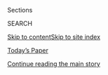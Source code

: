 <div id="app">

<div>

<div class="NYTAppHideMasthead css-1r6wvpq e1suatyy0">

<div class="section css-ui9rw0 e1suatyy2">

<div class="css-eph4ug er09x8g0">

<div class="css-6n7j50">

</div>

<span class="css-1dv1kvn">Sections</span>

<div class="css-10488qs">

<span class="css-1dv1kvn">SEARCH</span>

</div>

[Skip to content](#site-content)[Skip to site
index](#site-index)

</div>

<div class="css-10698na e1huz5gh0">

</div>

</div>

<div id="masthead-bar-one" class="section hasLinks css-15hmgas e1csuq9d3">

<div class="css-uqyvli e1csuq9d0">

</div>

<div class="css-1uqjmks e1csuq9d1">

</div>

<div class="css-9e9ivx">

[](https://myaccount.nytimes3xbfgragh.onion/auth/login?response_type=cookie&client_id=vi)

</div>

<div class="css-1bvtpon e1csuq9d2">

[Today’s Paper](https://www.nytimes3xbfgragh.onion/section/todayspaper)

</div>

</div>

</div>

</div>

<div data-aria-hidden="false">

<div id="site-content" data-role="main">

<div id="top-wrapper" class="css-15p45cc eaca97t0" type="top">

<div id="top-slug" class="css-19x0jxb eaca97t1" hidden="">

Advertisement

</div>

[Continue reading the main
story](#after-top)

<div class="ad top-wrapper" style="text-align:center;height:100%;display:block;min-height:90px">

<div id="top" class="place-ad" data-position="top" data-size-key="top">

</div>

</div>

<div id="after-top">

</div>

</div>

<div id="byline" class="section css-15h4p1b e9abtgs0">

<div class="css-1j21atc e1svk9qx1">

<div class="css-nfcc9b e1svk9qx3">

<div class="css-cnx41t">

![Portrait of Neil
MacFarquhar](https://static01.graylady3jvrrxbe.onion/images/2018/10/15/multimedia/author-neil-macfarquhar/author-neil-macfarquhar-thumbLarge.png)

</div>

<div class="css-vl9dhg e1svk9qx5">

<div class="css-1nrhkj6 e1svk9qx6">

# Neil MacFarquhar

</div>

## <span></span>

Neil MacFarquhar is a National correspondent.

<span class="css-dd5dyy">More**</span>

</div>

</div>

</div>

<div>

<div id="mid1-wrapper" class="css-1mn4oms eaca97t0" type="rank">

<div id="mid1-slug" class="css-1tag3rd eaca97t1">

Advertisement

</div>

[Continue reading the main
story](#after-mid1)

<div id="mid1" class="ad mid1-wrapper" style="text-align:center;height:100%;display:block">

</div>

<div id="after-mid1">

</div>

</div>

</div>

<div class="css-185go5a e1o5byef0">

<div class="css-15cbhtu">

  - [Latest](#stream-panel)
  - <span class="css-6n7j50">Search</span>
    <div class="control">
    <div class="label-container css-1dv1kvn">
    Search
    </div>
    <div class="css-wm4t3d">
    **<span id="clear-search-input" class="css-1dv1kvn">Clear this text
    input</span>
    </div>
    </div>
    <span class="css-1iovbfw"></span>

<div id="stream-panel" class="section css-8msx5b e1jz0cab1">

<div class="css-13mho3u">

1.  
    
    <div class="css-1cp3ece">
    
    <div class="css-1l4spti">
    
    [](/2020/09/04/us/portland-shooting-michael-reinoehl.html)
    
    <div class="css-79elbk">
    
    ![](https://static01.graylady3jvrrxbe.onion/images/2020/09/04/us/04PORTLAND-SUSPECT-street/04PORTLAND-SUSPECT-street-thumbWide.jpg?quality=75&auto=webp&disable=upscale)
    
    </div>
    
    ## In His Last Hours, Portland Murder Suspect Said He Feared Arrest
    
    Law enforcement agents killed Michael Forest Reinoehl while trying
    to arrest him for the shooting death of a supporter of a far-right
    group.
    
    <div class="css-1nqbnmb ea5icrr0">
    
    By <span class="css-1n7hynb">Neil MacFarquhar, Mike Baker
    <span>and</span> Adam
    Goldman</span>
    
    </div>
    
    </div>
    
    <div class="css-1lc2l26 e1xfvim33">
    
    </div>
    
    </div>

2.  
    
    <div class="css-1cp3ece">
    
    <div class="css-1l4spti">
    
    [](/2020/09/01/us/portland-kenosha-protests-clashes.html)
    
    <div class="css-79elbk">
    
    ![](https://static01.graylady3jvrrxbe.onion/images/2020/09/01/us/01PORTLAND-2/merlin_176399283_1b93be09-81e2-4181-b7c7-76d61a2a7e71-thumbWide.jpg?quality=75&auto=webp&disable=upscale)
    
    </div>
    
    ## As Guns Get Drawn at Protest Sites, Demonstrators Fear a Volatile New Phase
    
    As right-wing groups increasingly move to confront unrest in cities,
    clashes are breaking out between demonstrators with starkly
    different views on how to keep cities safe.
    
    <div class="css-1nqbnmb ea5icrr0">
    
    By <span class="css-1n7hynb">Mike Baker, Julie Bosman
    <span>and</span> Richard A. Oppel
    Jr.</span>
    
    </div>
    
    </div>
    
    <div class="css-1lc2l26 e1xfvim33">
    
    </div>
    
    </div>

3.  
    
    <div class="css-1cp3ece">
    
    <div class="css-1l4spti">
    
    [](/2020/08/27/us/kyle-rittenhouse-kenosha.html)
    
    <div class="css-79elbk">
    
    ![](https://static01.graylady3jvrrxbe.onion/images/2020/08/27/us/27KENOSHA-RITTENHOUSE-2/merlin_176240418_b7284f7a-0013-444d-9a90-053aeb04de5d-thumbWide.jpg?quality=75&auto=webp&disable=upscale)
    
    </div>
    
    ## Suspect in Kenosha Killings Lionized the Police
    
    Kyle Rittenhouse, accused of killing two people during protests of a
    police shooting, faces six criminal counts. His social media
    accounts showed strong support for officers.
    
    <div class="css-1nqbnmb ea5icrr0">
    
    By <span class="css-1n7hynb">Neil
    MacFarquhar</span>
    
    </div>
    
    </div>
    
    <div class="css-1lc2l26 e1xfvim33">
    
    </div>
    
    </div>

4.  
    
    <div class="css-1cp3ece">
    
    <div class="css-1l4spti">
    
    [](/2020/08/25/us/jacob-blake-kenosha-fires.html)
    
    <div class="css-79elbk">
    
    ![](https://static01.graylady3jvrrxbe.onion/images/2020/08/27/autossell/kenosha-3-print/kenosha-3-thumbWide-v3.jpg?quality=75&auto=webp&disable=upscale)
    
    </div>
    
    ## After Jacob Blake Shooting, Scrutiny of Kenosha Police Intensifies
    
    Protests following the shooting of Mr. Blake, a Black man, by a
    white police officer reached Madison, Wis., and New York.
    
    <div class="css-1nqbnmb ea5icrr0">
    
    By <span class="css-1n7hynb">Julie Bosman <span>and</span> Richard
    A. Oppel
    Jr.</span>
    
    </div>
    
    </div>
    
    <div class="css-1lc2l26 e1xfvim33">
    
    </div>
    
    </div>

5.  
    
    <div class="css-1cp3ece">
    
    <div class="css-1l4spti">
    
    [](/2020/07/28/us/umbrella-man-identified-minneapolis.html)
    
    <div class="css-79elbk">
    
    ![](https://static01.graylady3jvrrxbe.onion/images/2020/07/28/us/28umbrellaman/28umbrellaman-thumbWide.jpg?quality=75&auto=webp&disable=upscale)
    
    </div>
    
    ## Minneapolis Police Link ‘Umbrella Man’ to White Supremacy Group
    
    A search warrant affidavit seeks cellphone records for a man the
    police believe smashed store windows with a sledgehammer to provoke
    racial unrest.
    
    <div class="css-1nqbnmb ea5icrr0">
    
    By <span class="css-1n7hynb">Neil
    MacFarquhar</span>
    
    </div>
    
    </div>
    
    <div class="css-1lc2l26 e1xfvim33">
    
    </div>
    
    </div>

6.  
    
    <div class="css-1cp3ece">
    
    <div class="css-1l4spti">
    
    [](/2020/07/21/us/trump-federal-agents-chicago.html)
    
    <div class="css-79elbk">
    
    ![](https://static01.graylady3jvrrxbe.onion/images/2020/07/21/us/21UNREST-CITIES-lightfoot/merlin_174679299_a216e836-d612-4dd9-8771-3750270135c9-thumbWide.jpg?quality=75&auto=webp&disable=upscale)
    
    </div>
    
    ## Cities Say They Want Federal Agents Fighting Crime, Not Protesters
    
    Rejecting the deployment of camouflaged federal agents, big-city
    mayors said the Trump administration should use its resources to
    help tackle problems like gun violence.
    
    <div class="css-1nqbnmb ea5icrr0">
    
    By <span class="css-1n7hynb">Neil MacFarquhar, Charlie Savage
    <span>and</span> John
    Eligon</span>
    
    </div>
    
    </div>
    
    <div class="css-1lc2l26 e1xfvim33">
    
    </div>
    
    </div>

7.  
    
    <div class="css-1cp3ece">
    
    <div class="css-1l4spti">
    
    [](/2020/07/07/us/bloomington-car-attack-protesters.html)
    
    <div class="css-79elbk">
    
    ![](https://static01.graylady3jvrrxbe.onion/images/2020/07/07/us/07UNREST-CARATTACKS/merlin_174279765_6118f52b-6bbb-4674-a4f3-e34164e23b64-thumbWide.jpg?quality=75&auto=webp&disable=upscale)
    
    </div>
    
    ## Drivers Are Hitting Protesters as Memes of Car Attacks Spread
    
    In recent days, one person was killed in Seattle and two people were
    injured in Bloomington, Ind. Dozens of similar incidents have
    occurred across the United States.
    
    <div class="css-1nqbnmb ea5icrr0">
    
    By <span class="css-1n7hynb">Neil
    MacFarquhar</span>
    
    </div>
    
    </div>
    
    <div class="css-1lc2l26 e1xfvim33">
    
    </div>
    
    </div>

8.  
    
    <div class="css-1cp3ece">
    
    <div class="css-1l4spti">
    
    [](/2020/07/05/us/chicago-shootings.html)
    
    <div class="css-79elbk">
    
    ![](https://static01.graylady3jvrrxbe.onion/images/2020/07/03/us/00chicago-shootings02/00chicago-shootings02-thumbWide-v2.jpg?quality=75&auto=webp&disable=upscale)
    
    </div>
    
    ## Chicago Gun Violence Spikes and Increasingly Finds the Youngest Victims
    
    Nine children under the age of 18 have been shot dead in Chicago
    since June 20.
    
    <div class="css-1nqbnmb ea5icrr0">
    
    By <span class="css-1n7hynb">Neil MacFarquhar <span>and</span>
    Robert
    Chiarito</span>
    
    </div>
    
    </div>
    
    <div class="css-1lc2l26 e1xfvim33">
    
    </div>
    
    </div>

9.  
    
    <div class="css-1cp3ece">
    
    <div class="css-1l4spti">
    
    [](/2020/06/24/us/coronavirus-texas-abbott-masks.html)
    
    <div class="css-79elbk">
    
    ![](https://static01.graylady3jvrrxbe.onion/images/2020/06/24/us/24VIRUS-TEXAS-abbott/24VIRUS-TEXAS-abbott-thumbWide.jpg?quality=75&auto=webp&disable=upscale)
    
    </div>
    
    ## Virus Cases Are Soaring in Texas. But Closing Down Again Is a ‘Last Option.’
    
    Greg Abbott, the Republican governor of the country’s largest
    Republican-controlled state, is facing increasing pressure over his
    decision to open the economy.
    
    <div class="css-1nqbnmb ea5icrr0">
    
    By <span class="css-1n7hynb">Manny Fernandez, Neil MacFarquhar
    <span>and</span> Sarah
    Mervosh</span>
    
    </div>
    
    </div>
    
    <div class="css-1lc2l26 e1xfvim33">
    
    </div>
    
    </div>

10. 
    
    <div class="css-1cp3ece">
    
    <div class="css-1l4spti">
    
    [](/2020/06/23/nyregion/nyc-shootings-surge.html)
    
    <div class="css-79elbk">
    
    ![](https://static01.graylady3jvrrxbe.onion/images/2020/06/22/nyregion/22nyunrest-shootings/22nyunrest-shootings-thumbWide.jpg?quality=75&auto=webp&disable=upscale)
    
    </div>
    
    ## Gun Violence Spikes in N.Y.C., Intensifying Debate Over Policing
    
    More than a dozen people have been fatally shot, including a
    teenager at her college graduation party and a clothing designer who
    was washing his car.
    
    <div class="css-1nqbnmb ea5icrr0">
    
    By <span class="css-1n7hynb">Ashley Southall <span>and</span> Neil
    MacFarquhar</span>
    
    </div>
    
    </div>
    
    <div class="css-1lc2l26 e1xfvim33">
    
    </div>
    
    </div>

<div class="css-13mho3u">

<div class="css-1t62hi8">

<div class="css-1stvaey">

Show
More

<div>

<div style="border:0;clip:rect(0 0 0 0);height:1px;margin:-1px;overflow:hidden;white-space:nowrap;padding:0;width:1px;position:absolute" data-role="log" data-aria-live="assertive">

</div>

<div style="border:0;clip:rect(0 0 0 0);height:1px;margin:-1px;overflow:hidden;white-space:nowrap;padding:0;width:1px;position:absolute" data-role="log" data-aria-live="assertive">

</div>

<div style="border:0;clip:rect(0 0 0 0);height:1px;margin:-1px;overflow:hidden;white-space:nowrap;padding:0;width:1px;position:absolute" data-role="log" data-aria-live="polite">

</div>

<div style="border:0;clip:rect(0 0 0 0);height:1px;margin:-1px;overflow:hidden;white-space:nowrap;padding:0;width:1px;position:absolute" data-role="log" data-aria-live="polite">

</div>

</div>

</div>

</div>

</div>

</div>

<div class="css-g6hk37 supplemental">

<div id="mid2-wrapper" class="css-10wkyv7 eaca97t0" type="lede">

<div id="mid2-slug" class="css-1tag3rd eaca97t1">

Advertisement

</div>

[Continue reading the main
story](#after-mid2)

<div id="mid2" class="ad mid2-wrapper" style="text-align:center;height:100%;display:block;min-height:250px">

</div>

<div id="after-mid2">

</div>

</div>

## Follow Elsewhere

<div class="module-body">

  - [**<span data-aria-hidden="true">NeilMacFarquhar</span><span class="css-1dv1kvn">twitter
    page for
    NeilMacFarquhar</span>](https://twitter.com/NeilMacFarquhar)

</div>

## Feedback? Questions?

<div class="css-hftqp3">

Include your name, the article headline, and your message.

</div>

Email Author

</div>

</div>

</div>

</div>

</div>

</div>

## Site Index

<div>

</div>

## Site Information Navigation

  - [© <span>2020</span> <span>The New York Times
    Company</span>](https://help.nytimes3xbfgragh.onion/hc/en-us/articles/115014792127-Copyright-notice)

<!-- end list -->

  - [NYTCo](https://www.nytco.com/)
  - [Contact
    Us](https://help.nytimes3xbfgragh.onion/hc/en-us/articles/115015385887-Contact-Us)
  - [Work with us](https://www.nytco.com/careers/)
  - [Advertise](https://nytmediakit.com/)
  - [T Brand Studio](http://www.tbrandstudio.com/)
  - [Your Ad
    Choices](https://www.nytimes3xbfgragh.onion/privacy/cookie-policy#how-do-i-manage-trackers)
  - [Privacy](https://www.nytimes3xbfgragh.onion/privacy)
  - [Terms of
    Service](https://help.nytimes3xbfgragh.onion/hc/en-us/articles/115014893428-Terms-of-service)
  - [Terms of
    Sale](https://help.nytimes3xbfgragh.onion/hc/en-us/articles/115014893968-Terms-of-sale)
  - [Site
    Map](https://spiderbites.nytimes3xbfgragh.onion)
  - [Help](https://help.nytimes3xbfgragh.onion/hc/en-us)
  - [Subscriptions](https://www.nytimes3xbfgragh.onion/subscription?campaignId=37WXW)

</div>

</div>
